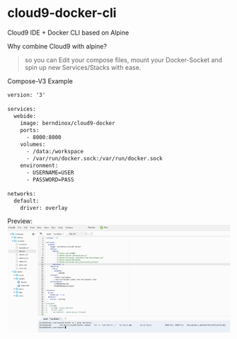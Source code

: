 # cloud9-docker-cli

Cloud9 IDE + Docker CLI based on Alpine

Why combine Cloud9 with alpine?

> so you can Edit your compose files, mount your Docker-Socket and spin up new Services/Stacks with ease.

Compose-V3 Example
```
version: '3'

services:
  webide:
    image: berndinox/cloud9-docker
    ports:
      - 8000:8000
    volumes:
      - /data:/workspace
      - /var/run/docker.sock:/var/run/docker.sock
    environment:
      - USERNAME=USER
      - PASSWORD=PASS

networks:
  default:
    driver: overlay
```

Preview:
![alt text](https://raw.githubusercontent.com/Berndinox/cloud9-docker-cli/master/cloud9.png)
